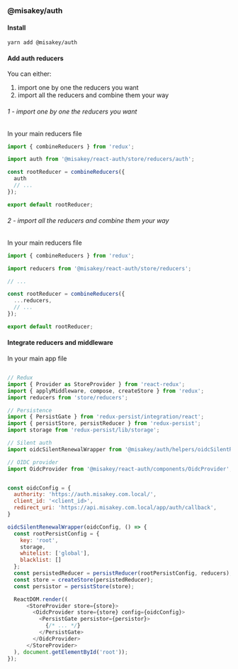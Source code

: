 ### @misakey/auth

#### Install

```shell
yarn add @misakey/auth
```

#### Add auth reducers

You can either:
1. import one by one the reducers you want
2. import all the reducers and combine them your way

###### 1 - import one by one the reducers you want

In your main reducers file
<!-- eslint-skip -->
```js static
import { combineReducers } from 'redux';

import auth from '@misakey/react-auth/store/reducers/auth';

const rootReducer = combineReducers({
  auth
  // ...
});

export default rootReducer;
```


###### 2 - import all the reducers and combine them your way

In your main reducers file
<!-- eslint-skip -->
```js static
import { combineReducers } from 'redux';

import reducers from '@misakey/react-auth/store/reducers';

// ...

const rootReducer = combineReducers({
  ...reducers,
  // ...
});

export default rootReducer;
```


#### Integrate reducers and middleware

In your main app file
<!-- eslint-skip -->
```js static

// Redux
import { Provider as StoreProvider } from 'react-redux';
import { applyMiddleware, compose, createStore } from 'redux';
import reducers from 'store/reducers';

// Persistence
import { PersistGate } from 'redux-persist/integration/react';
import { persistStore, persistReducer } from 'redux-persist';
import storage from 'redux-persist/lib/storage';

// Silent auth 
import oidcSilentRenewalWrapper from '@misakey/auth/helpers/oidcSilentRenewalWrapper'; 

// OIDC provider
import OidcProvider from '@misakey/react-auth/components/OidcProvider';


const oidcConfig = {
  authority: 'https://auth.misakey.com.local/',
  client_id: '<client_id>',
  redirect_uri: 'https://api.misakey.com.local/app/auth/callback',
}

oidcSilentRenewalWrapper(oidcConfig, () => {
  const rootPersistConfig = { 
    key: 'root', 
    storage, 
    whitelist: ['global'], 
    blacklist: [] 
  };
  const persistedReducer = persistReducer(rootPersistConfig, reducers);
  const store = createStore(persistedReducer);
  const persistor = persistStore(store);

  ReactDOM.render((
      <StoreProvider store={store}>
        <OidcProvider store={store} config={oidcConfig}>
          <PersistGate persistor={persistor}>
            {/* ... */}
          </PersistGate>
        </OidcProvider>
      </StoreProvider>
  ), document.getElementById('root'));
});
```
